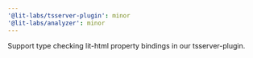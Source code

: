 ```yaml
---
'@lit-labs/tsserver-plugin': minor
'@lit-labs/analyzer': minor
---
```


Support type checking lit-html property bindings in our tsserver-plugin.
